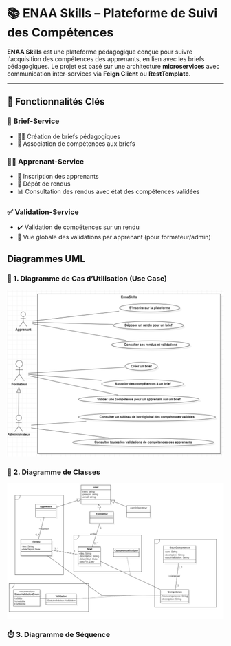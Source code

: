 # 📚 ENAA Skills – Plateforme de Suivi des Compétences

**ENAA Skills** est une plateforme pédagogique conçue pour suivre l'acquisition des compétences des apprenants, en lien avec les briefs pédagogiques. Le projet est basé sur une architecture **microservices** avec communication inter-services via **Feign Client** ou **RestTemplate**.

---

## 🚀 Fonctionnalités Clés

### 🎯 Brief-Service
- 👨‍🏫 Création de briefs pédagogiques
- 🔗 Association de compétences aux briefs

### 👨‍🎓 Apprenant-Service
- 📝 Inscription des apprenants
- 📂 Dépôt de rendus
- 📊 Consultation des rendus avec état des compétences validées

### ✅ Validation-Service
- ✔️ Validation de compétences sur un rendu
- 👀 Vue globale des validations par apprenant (pour formateur/admin)


##  Diagrammes UML
### 🎯 1. Diagramme de Cas d’Utilisation (Use Case)
![img_1.png](img_1.png)
### 🧩 2. Diagramme de Classes 
![img.png](img.png)
### ⏱️ 3. Diagramme de Séquence 